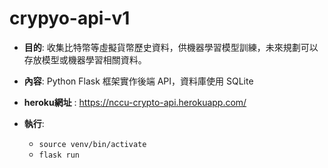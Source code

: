 # crypyo-api-v1

- **目的**: 收集比特幣等虛擬貨幣歷史資料，供機器學習模型訓練，未來規劃可以存放模型或機器學習相關資料。

- **內容**: Python Flask 框架實作後端 API，資料庫使用 SQLite

- **heroku網址** : https://nccu-crypto-api.herokuapp.com/

- **執行**:
  
  - `source venv/bin/activate`
  - `flask run`
